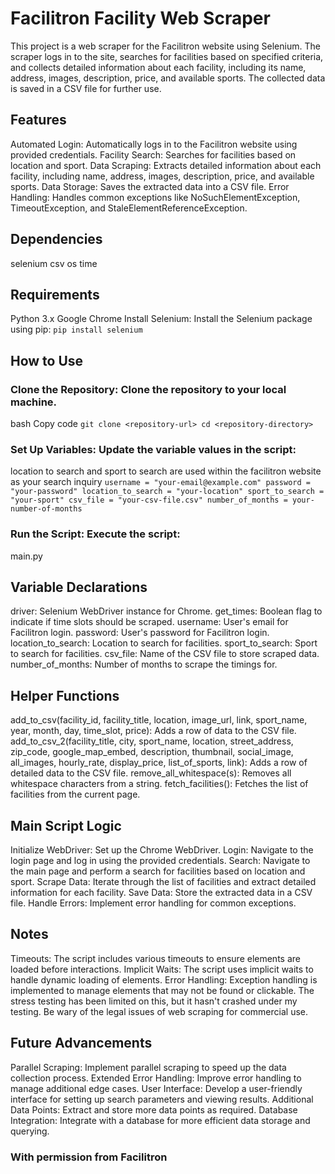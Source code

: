 # Facilitron Facility Web Scraper
This project is a web scraper for the Facilitron website using Selenium. The scraper logs in to the site, searches for facilities based on specified criteria, and collects detailed information about each facility, including its name, address, images, description, price, and available sports. The collected data is saved in a CSV file for further use.

## Features
Automated Login: Automatically logs in to the Facilitron website using provided credentials.
Facility Search: Searches for facilities based on location and sport.
Data Scraping: Extracts detailed information about each facility, including name, address, images, description, price, and available sports.
Data Storage: Saves the extracted data into a CSV file.
Error Handling: Handles common exceptions like NoSuchElementException, TimeoutException, and StaleElementReferenceException.

## Dependencies
selenium
csv
os
time

## Requirements
Python 3.x
Google Chrome
Install Selenium: Install the Selenium package using pip:
`pip install selenium`

## How to Use
### Clone the Repository: Clone the repository to your local machine.
bash
Copy code
`git clone <repository-url>
cd <repository-directory>`

### Set Up Variables: Update the variable values in the script:
location to search and sport to search are used within the facilitron website as your search inquiry
`username = "your-email@example.com"
password = "your-password"
location_to_search = "your-location"
sport_to_search = "your-sport"
csv_file = "your-csv-file.csv"
number_of_months = your-number-of-months`
### Run the Script: Execute the script:
main.py

## Variable Declarations
driver: Selenium WebDriver instance for Chrome.
get_times: Boolean flag to indicate if time slots should be scraped.
username: User's email for Facilitron login.
password: User's password for Facilitron login.
location_to_search: Location to search for facilities.
sport_to_search: Sport to search for facilities.
csv_file: Name of the CSV file to store scraped data.
number_of_months: Number of months to scrape the timings for.

## Helper Functions
add_to_csv(facility_id, facility_title, location, image_url, link, sport_name, year, month, day, time_slot, price): Adds a row of data to the CSV file.
add_to_csv_2(facility_title, city, sport_name, location, street_address, zip_code, google_map_embed, description, thumbnail, social_image, all_images, hourly_rate, display_price, list_of_sports, link): Adds a row of detailed data to the CSV file.
remove_all_whitespace(s): Removes all whitespace characters from a string.
fetch_facilities(): Fetches the list of facilities from the current page.

## Main Script Logic
Initialize WebDriver: Set up the Chrome WebDriver.
Login: Navigate to the login page and log in using the provided credentials.
Search: Navigate to the main page and perform a search for facilities based on location and sport.
Scrape Data: Iterate through the list of facilities and extract detailed information for each facility.
Save Data: Store the extracted data in a CSV file.
Handle Errors: Implement error handling for common exceptions.

## Notes
Timeouts: The script includes various timeouts to ensure elements are loaded before interactions.
Implicit Waits: The script uses implicit waits to handle dynamic loading of elements.
Error Handling: Exception handling is implemented to manage elements that may not be found or clickable.
The stress testing has been limited on this, but it hasn't crashed under my testing.
Be wary of the legal issues of web scraping for commercial use.

## Future Advancements
Parallel Scraping: Implement parallel scraping to speed up the data collection process.
Extended Error Handling: Improve error handling to manage additional edge cases.
User Interface: Develop a user-friendly interface for setting up search parameters and viewing results.
Additional Data Points: Extract and store more data points as required.
Database Integration: Integrate with a database for more efficient data storage and querying.

### With permission from Facilitron
